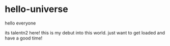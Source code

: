 # hello-universe

hello everyone

its talentn2 here! this is my debut into this world. 
just want to get loaded and have a good time!
